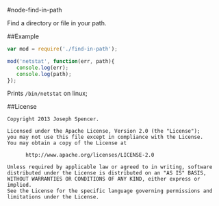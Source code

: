 #node-find-in-path

Find a directory or file in your path.

##Example
````javascript
var mod = require('./find-in-path');

mod('netstat', function(err, path){
   console.log(err);
   console.log(path);
});
````

Prints `/bin/netstat` on linux;

##License
````
Copyright 2013 Joseph Spencer.

Licensed under the Apache License, Version 2.0 (the "License");
you may not use this file except in compliance with the License.
You may obtain a copy of the License at

      http://www.apache.org/licenses/LICENSE-2.0

Unless required by applicable law or agreed to in writing, software
distributed under the License is distributed on an "AS IS" BASIS,
WITHOUT WARRANTIES OR CONDITIONS OF ANY KIND, either express or implied.
See the License for the specific language governing permissions and
limitations under the License.
````
